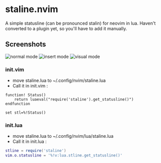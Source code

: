 # staline.nvim
A simple statusline (can be pronounced stalin) for neovim in lua.
Haven't converted to a plugin yet, so you'll have to add it manually.

## Screenshots

![normal mode](https://i.imgur.com/HyXHJtc.png)
![insert mode](https://i.imgur.com/DHyBp1A.png)
![visual mode](https://i.imgur.com/RFO2PSm.png)

### init.vim
* move staline.lua to ~/.config/nvim/staline.lua
* Call it in init.vim :
```vim
function! Status()
    return luaeval("require('staline').get_statusline()")
endfunction

set stl=%!Status()
```
### init.lua
* move staline.lua to ~/.config/nvim/lua/staline.lua
* Call it in init.lua :
```lua
stline = require('staline')
vim.o.statusline = '%!v:lua.stline.get_statusline()'
```
